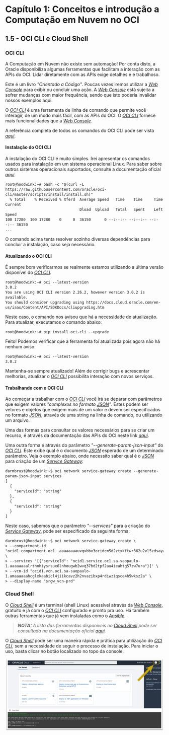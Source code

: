 # Capítulo 1: Conceitos e introdução a Computação em Nuvem no OCI

## 1.5 - OCI CLI e Cloud Shell

### __OCI CLI__

A Computação em Nuvem não existe sem automação! Por conta disto, a Oracle disponibiliza algumas ferramentas que facilitam a interação com as APIs do OCI. Lidar diretamente com as APIs exige detalhes e é trabalhoso. 

Este é um livro _"Orientado a Código"_. Poucas vezes iremos utilizar a _[Web Console](https://docs.oracle.com/pt-br/iaas/Content/GSG/Tasks/signingin.htm#Signing_In_to_the_Console)_ para exibir ou concluir uma ação. A _[Web Console](https://docs.oracle.com/pt-br/iaas/Content/GSG/Tasks/signingin.htm#Signing_In_to_the_Console)_ está sujeita a sofrer mudanças com maior frequência, sendo que isto poderia invalidar nossos exemplos aqui. 

O _[OCI CLI](https://docs.oracle.com/pt-br/iaas/Content/API/Concepts/cliconcepts.htm)_ é uma ferramenta de linha de comando que permite você interagir, de um modo mais fácil, com as APIs do OCI. O _[OCI CLI](https://docs.oracle.com/pt-br/iaas/Content/API/Concepts/cliconcepts.htm)_ fornece mais funcionalidades que a _[Web Console](https://docs.oracle.com/pt-br/iaas/Content/GSG/Tasks/signingin.htm)_.

A referência completa de todos os comandos do OCI CLI pode ser vista _[aqui](https://docs.oracle.com/en-us/iaas/tools/oci-cli/latest/oci_cli_docs/)_.

#### __Instalação do OCI CLI__

A instalação do OCI CLI é muito simples. Irei apresentar os comandos usados para instalação em um sistema operacional Linux. Para saber sobre outros sistemas operacionais suportados, consulte a documentação oficial _[aqui](https://docs.oracle.com/pt-br/iaas/Content/API/SDKDocs/cliinstall.htm)_.

```
root@hoodwink:~# bash -c "$(curl -L https://raw.githubusercontent.com/oracle/oci-cli/master/scripts/install/install.sh)"
  % Total    % Received % Xferd  Average Speed   Time    Time     Time  Current
                                 Dload  Upload   Total   Spent    Left  Speed
100 17280  100 17280    0     0  36150      0 --:--:-- --:--:-- --:--:-- 36150
...
```

O comando acima tenta resolver sozinho diversas dependências para concluir a instalação, caso seja necessário.

#### __Atualizando o OCI CLI__

É sempre bom verificarmos se realmente estamos utilizando a última versão disponível do _[OCI CLI](https://docs.oracle.com/pt-br/iaas/Content/API/Concepts/cliconcepts.htm)_.

```
root@hoodwink:~# oci --latest-version
3.0.2
You are using OCI CLI version 2.26.2, however version 3.0.2 is available. 
You should consider upgrading using https://docs.cloud.oracle.com/en-us/iaas/Content/API/SDKDocs/cliupgrading.htm
```

Neste caso, o comando nos avisou que há a necessidade de atualização. Para atualizar, executamos o comando abaixo:

```
root@hoodwink:~# pip install oci-cli --upgrade
```

Feito! Podemos verificar que a ferramenta foi atualizada pois agora não há nenhum aviso:

```
root@hoodwink:~# oci --latest-version
3.0.2
```

Mantenha-se sempre atualizado! Além de corrigir bugs e acrescentar melhorias, atualizar o _[OCI CLI](https://docs.oracle.com/pt-br/iaas/Content/API/Concepts/cliconcepts.htm)_ possibilita interação com novos serviços.

#### __Trabalhando com o OCI CLI__

Ao começar a trabalhar com o _[OCI CLI](https://docs.oracle.com/pt-br/iaas/Content/API/Concepts/cliconcepts.htm)_ você irá se deparar com parâmetros que exigem valores _"complexos no formato [JSON](https://pt.wikipedia.org/wiki/JSON)"_. Estes podem ser vetores e objetos que exigem mais de um valor e devem ser especificados no formato _[JSON](https://pt.wikipedia.org/wiki/JSON)_, através de uma string na linha de comando, ou utilizando um arquivo.

Uma das formas para consultar os valores necessários para se criar um recurso, é através da documentação das APIs do OCI neste link _[aqui](https://docs.oracle.com/en-us/iaas/api/)_.

Uma outra forma é através do parâmetro _"--generate-param-json-input"_ do _[OCI CLI](https://docs.oracle.com/pt-br/iaas/Content/API/Concepts/cliconcepts.htm)_. Este exibe qual é o documento _[JSON](https://pt.wikipedia.org/wiki/JSON)_ esperado de um determinado parâmetro. Veja o exemplo abaixo, onde necessito saber qual é o _[JSON](https://pt.wikipedia.org/wiki/JSON)_ para criação de um _[Service Gateway](https://docs.oracle.com/pt-br/iaas/Content/Network/Tasks/servicegateway.htm)_:

```
darmbrust@hoodwink:~$ oci network service-gateway create --generate-param-json-input services
[
  {
    "serviceId": "string"
  },
  {
    "serviceId": "string"
  }
]
```

Neste caso, sabemos que o parâmetro _"--services"_ para a criação do _[Service Gateway](https://docs.oracle.com/pt-br/iaas/Content/Network/Tasks/servicegateway.htm)_, pode ser especificado da seguinte forma:

```
darmbrust@hoodwink:~$ oci network service-gateway create \
> --compartment-id "ocid1.compartment.oc1..aaaaaaaauvqvbbx3oridcm5d2ztxkftwr362u2vl5zdsayzbehzwbjs56soq" \
> --services '[{"serviceId": "ocid1.service.oc1.sa-saopaulo-1.aaaaaaaalrthnhiysrsux6lnhougwb2wvq37bd2tpf2au4ieahtg57zw7ura"}]' \
> --vcn-id "ocid1.vcn.oc1.sa-saopaulo-1.amaaaaaahcglxkaabicl4jiikcavz2h2nvazibxp4rdiwziqsce4h5wksz2a" \
> --display-name "srgw_vcn-prd"
```

### __Cloud Shell__

O _[Cloud Shell](https://docs.oracle.com/pt-br/iaas/Content/API/Concepts/devcloudshellintro.htm)_ é um terminal (shell Linux) acessível através da _[Web Console](https://docs.oracle.com/pt-br/iaas/Content/GSG/Tasks/signingin.htm#Signing_In_to_the_Console)_, gratuito e já com o _[OCI CLI](https://docs.oracle.com/pt-br/iaas/Content/API/Concepts/cliconcepts.htm)_ configurado e pronto pra uso. Há também outras ferramentas que já vem instaladas como o _[Ansible](https://docs.oracle.com/pt-br/iaas/Content/API/SDKDocs/ansible.htm)_.

>_**__NOTA:__** A lista das ferramentas disponíveis no [Cloud Shell](https://docs.oracle.com/pt-br/iaas/Content/API/Concepts/devcloudshellintro.htm) pode ser consultada na documentação oficial [aqui](https://docs.oracle.com/pt-br/iaas/Content/API/Concepts/devcloudshellintro.htm#Whats_Included_With_Cloud_Shell)._

O _[Cloud Shell](https://docs.oracle.com/pt-br/iaas/Content/API/Concepts/devcloudshellintro.htm)_ pode ser uma maneira rápida e prática para utilização do _[OCI CLI](https://docs.oracle.com/pt-br/iaas/Content/API/Concepts/cliconcepts.htm)_, sem a necessidade de seguir o processo de instalação. Para iniciar o uso, basta clicar no botão localizado no topo da console:

![alt_text](./images/ch1_1-5_cloud-shell.jpg  "Cloud Shell")

